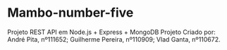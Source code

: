 # Mambo-number-five
Projeto REST API em Node.js + Express + MongoDB
Projeto Criado por:
André Pita, nº111652;
Guilherme Pereira, nº110909;
Vlad Ganta, nº110672.